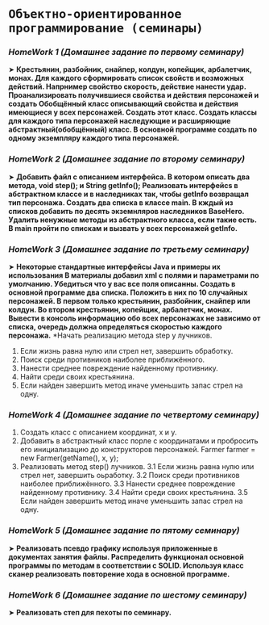# ```Объектно-ориентированное программирование (семинары)```


### *HomeWork 1 (Домашнее задание по первому семинару)*


➤ __Крестьянин, разбойник, снайпер, колдун, копейщик, арбалетчик, монах. Для каждого сформировать список свойств и возможных действий. Напрнимер свойство скорость, действие нанести удар. Проанализировать получившиеся свойства и действия персонажей и создать Обобщённый класс описывающий свойства и действия имеющиеся у всех персонажей. Создать этот класс. Создать классы для каждого типа персонажей наследующие и расширяющие абстрактный(обобщённый) класс. В основной программе создать по одному экземпляру каждого типа персонажей.__


### *HomeWork 2 (Домашнее задание по второму семинару)*


➤ __Добавить файл с описанием интерфейса. В котором описать два метода, void step(); и String getInfo(); Реализовать интерфейсs в абстрактном классе и в наследниках так, чтобы getInfo возвращал тип персонажа. Создать два списка в классе main. В кждый из списков добавить по десять экземнляров наследников BaseHero. Удалить ненужные методы из абстрактного класса, если такие есть. В main пройти по спискам и вызвать у всех персонажей getInfo.__


### *HomeWork 3 (Домашнее задание по третьему семинару)*


➤ __Некоторые стандартные интерфейсы Java и примеры их использования
В материалы добавил xml с полями и параметрами по умолчанию. Убедиться что у вас все поля описанны. Создать в основной программе два списка. Положить в них по 10 случайных персонажей. В первом только крестьянин, разбойник, снайпер или колдун. Во втором крестьянин, копейщик, арбалетчик, монах. Вывести в консоль информацию обо всех персонажах не зависимо от списка, очередь должна определяться скоростью каждого персонажа.__
*Начать реализацию метода step у лучников.
1. Если жизнь равна нулю или стрел нет, завершить обработку.
2. Поиск среди противников наиболее приближённого.
3. Нанести среднее повреждение найденному противнику.
4. Найти среди своих крестьянина.
5. Если найден завершить метод иначе уменьшить запас стрел на одну.


### *HomeWork 4 (Домашнее задание по четвертому семинару)*


1. Создать класс с описанием координат, x и y.
2. Добавить в абстрактный класс порле с координатами и пробросить его инициализацию до конструкторов персонажей. Farmer farmer = new Farmer(getName(), x, y);
3. Реализовать метод step() лучников. 3.1 Если жизнь равна нулю или стрел нет, завершить оьработку. 3.2 Поиск среди противников наиболее приближённого. 3.3 Нанести среднее повреждение найденному противнику. 3.4 Найти среди своих крестьянина. 3.5 Если найден завершить метод иначе уменьшить запас стрел на одну.


### *HomeWork 5 (Домашнее задание по пятому семинару)*


➤ __Реализовать псевдо графику используя приложенные в документах занятия файлы. Распределить функционал основной программы по методам в соответствии с SOLID. Используя класс сканер реализовать повторение хода в основной программе.__


### *HomeWork 6 (Домашнее задание по шестому семинару)*


➤ __Реализовать степ для пехоты по семинару.__